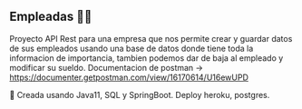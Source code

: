 ## Empleadas :woman_technologist:
Proyecto API Rest para una empresa que nos permite crear y guardar datos de sus empleados usando una base de datos donde tiene toda la informacion de importancia, tambien podemos 
dar de baja al empleado y modificar su sueldo.
Documentacion de postman -> https://documenter.getpostman.com/view/16170614/U16ewUPD

🔨 Creada usando Java11, SQL y SpringBoot.
    Deploy heroku, postgres.
